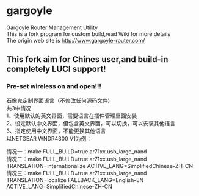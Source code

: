 # gargoyle
Gargoyle Router Management Utility  
This is a fork program for custom build,read Wiki for more details  
The origin web site is http://www.gargoyle-router.com/  
## This fork aim for Chines user,and build-in completely LUCI support!
### Pre-set wireless on and open!!!

石像鬼定制界面语言（不修改任何源码文件)  
共3中情况：  
1、使用默认的英文界面，需要语言在插件管理里面安装  
2、设定默认中文界面，但包含英文界面，可以切换，可以安装其他语言  
3、指定使用中文界面，不能更换其他语言  
以NETGEAR WNDR4300 V1为例：  

情况一：make FULL_BUILD=true ar71xx.usb_large_nand  
情况二：make FULL_BUILD=true ar71xx.usb_large_nand TRANSLATION=internationalize ACTIVE_LANG=SimplifiedChinese-ZH-CN  
情况三：make FULL_BUILD=true ar71xx.usb_large_nand TRANSLATION=localize FALLBACK_LANG=English-EN ACTIVE_LANG=SimplifiedChinese-ZH-CN  